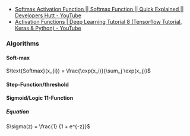 
-  [Softmax Activation Function || Softmax Function || Quick Explained || Developers Hutt - YouTube](https://www.youtube.com/watch?v=8ah-qhvaQqU&t=12s) 
 - [Activation Functions | Deep Learning Tutorial 8 (Tensorflow Tutorial, Keras & Python) - YouTube](https://www.youtube.com/watch?v=icZItWxw7AI)
### Algorithms 
#### Soft-max
  $\text{Softmax}(x_{i}) = \frac{\exp(x_i)}{\sum_j \exp(x_j)}$

#### Step-Function/threshold 
#### Sigmoid/Logic  11-Function
##### Equation 
$\sigma(z) = \frac{1} {1 + e^{-z}}$
